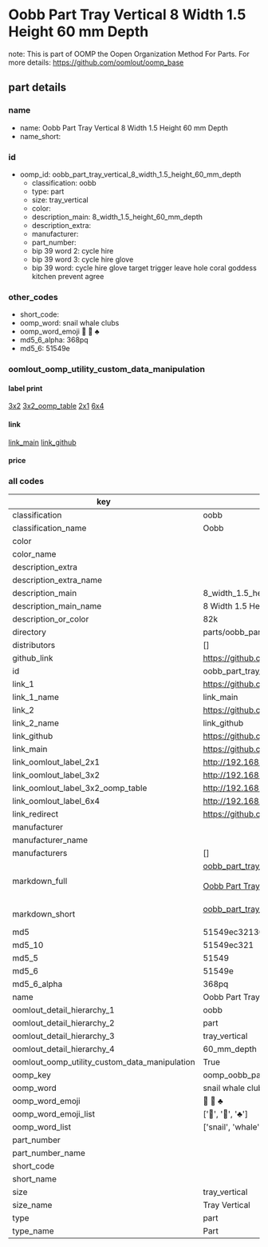 # Oobb Part Tray Vertical 8 Width 1.5 Height 60 mm Depth  

note: This is part of OOMP the Oopen Organization Method For Parts. For more details: https://github.com/oomlout/oomp_base

##  part details
  







### name
* name: Oobb Part Tray Vertical 8 Width 1.5 Height 60 mm Depth
* name_short: 
### id
* oomp_id: oobb_part_tray_vertical_8_width_1.5_height_60_mm_depth
  * classification: oobb
  * type: part
  * size: tray_vertical
  * color: 
  * description_main: 8_width_1.5_height_60_mm_depth
  * description_extra: 
  * manufacturer: 
  * part_number: 
  * bip 39 word 2: cycle hire
  * bip 39 word 3: cycle hire glove
  * bip 39 word: cycle hire glove target trigger leave hole coral goddess kitchen prevent agree

### other_codes
* short_code: 
* oomp_word: snail whale clubs
* oomp_word_emoji :snail: :whale: :clubs:
* md5_6_alpha: 368pq
* md5_6: 51549e






### oomlout_oomp_utility_custom_data_manipulation
#### label print
[3x2](http://192.168.1.245:1112/?label=oomp%20368pq)
[3x2_oomp_table](http://192.168.1.108:1112/?label=oomp%20368pq)
[2x1](http://192.168.1.242:1112/?label=oomp%20368pq)
[6x4](http://192.168.1.55:1112/?label=oomp%20368pq)    

#### link

[link_main](https://github.com/oomlout/oomlout_oomp_version_1_messy/tree/main/parts/oobb_part_tray_vertical_8_width_1.5_height_60_mm_depth) [link_github](https://github.com/oomlout/oomlout_oomp_version_1_messy/tree/main/parts/oobb_part_tray_vertical_8_width_1.5_height_60_mm_depth)                             

#### price







### all codes 
| key | value |  
| --- | --- |  
| classification | oobb |  
| classification_name | Oobb |  
| color |  |  
| color_name |  |  
| description_extra |  |  
| description_extra_name |  |  
| description_main | 8_width_1.5_height_60_mm_depth |  
| description_main_name | 8 Width 1.5 Height 60 mm Depth |  
| description_or_color | 82k |  
| directory | parts/oobb_part_tray_vertical_8_width_1.5_height_60_mm_depth |  
| distributors | [] |  
| github_link | https://github.com/oomlout/oomlout_oomp_part_src/tree/main/parts/oobb_part_tray_vertical_8_width_1.5_height_60_mm_depth |  
| id | oobb_part_tray_vertical_8_width_1.5_height_60_mm_depth |  
| link_1 | https://github.com/oomlout/oomlout_oomp_version_1_messy/tree/main/parts/oobb_part_tray_vertical_8_width_1.5_height_60_mm_depth |  
| link_1_name | link_main |  
| link_2 | https://github.com/oomlout/oomlout_oomp_version_1_messy/tree/main/parts/oobb_part_tray_vertical_8_width_1.5_height_60_mm_depth |  
| link_2_name | link_github |  
| link_github | https://github.com/oomlout/oomlout_oomp_version_1_messy/tree/main/parts/oobb_part_tray_vertical_8_width_1.5_height_60_mm_depth |  
| link_main | https://github.com/oomlout/oomlout_oomp_version_1_messy/tree/main/parts/oobb_part_tray_vertical_8_width_1.5_height_60_mm_depth |  
| link_oomlout_label_2x1 | http://192.168.1.242:1112/?label=oomp%20368pq |  
| link_oomlout_label_3x2 | http://192.168.1.245:1112/?label=oomp%20368pq |  
| link_oomlout_label_3x2_oomp_table | http://192.168.1.108:1112/?label=oomp%20368pq |  
| link_oomlout_label_6x4 | http://192.168.1.55:1112/?label=oomp%20368pq |  
| link_redirect | https://github.com/oomlout/oomlout_oomp_version_1_messy/tree/main/parts/oobb_part_tray_vertical_8_width_1.5_height_60_mm_depth |  
| manufacturer |  |  
| manufacturer_name |  |  
| manufacturers | [] |  
| markdown_full | [oobb_part_tray_vertical_8_width_1.5_height_60_mm_depth](none)<br>[](none)<br>[Oobb Part Tray Vertical 8 Width 1.5 Height 60 Mm Depth](none)<br><br> |  
| markdown_short | [oobb_part_tray_vertical_8_width_1.5_height_60_mm_depth](none)<br><br> |  
| md5 | 51549ec321302d95fbf44ddec75b01b6 |  
| md5_10 | 51549ec321 |  
| md5_5 | 51549 |  
| md5_6 | 51549e |  
| md5_6_alpha | 368pq |  
| name | Oobb Part Tray Vertical 8 Width 1.5 Height 60 mm Depth |  
| oomlout_detail_hierarchy_1 | oobb |  
| oomlout_detail_hierarchy_2 | part |  
| oomlout_detail_hierarchy_3 | tray_vertical |  
| oomlout_detail_hierarchy_4 | 60_mm_depth |  
| oomlout_oomp_utility_custom_data_manipulation | True |  
| oomp_key | oomp_oobb_part_tray_vertical_8_width_1.5_height_60_mm_depth |  
| oomp_word | snail whale clubs |  
| oomp_word_emoji | :snail: :whale: :clubs: |  
| oomp_word_emoji_list | [':snail:', ':whale:', ':clubs:'] |  
| oomp_word_list | ['snail', 'whale', 'clubs'] |  
| part_number |  |  
| part_number_name |  |  
| short_code |  |  
| short_name |  |  
| size | tray_vertical |  
| size_name | Tray Vertical |  
| type | part |  
| type_name | Part |  
